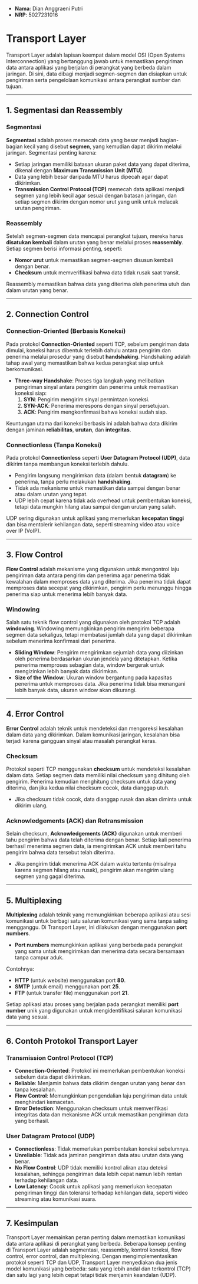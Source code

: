 - **Nama**: Dian Anggraeni Putri
- **NRP**: 5027231016

# Transport Layer

Transport Layer adalah lapisan keempat dalam model OSI (Open Systems Interconnection) yang bertanggung jawab untuk memastikan pengiriman data antara aplikasi yang berjalan di perangkat yang berbeda dalam jaringan. Di sini, data dibagi menjadi segmen-segmen dan disiapkan untuk pengiriman serta pengelolaan komunikasi antara perangkat sumber dan tujuan.

---

## 1. **Segmentasi dan Reassembly**

### **Segmentasi**
**Segmentasi** adalah proses memecah data yang besar menjadi bagian-bagian kecil yang disebut **segmen**, yang kemudian dapat dikirim melalui jaringan. Segmentasi penting karena:
- Setiap jaringan memiliki batasan ukuran paket data yang dapat diterima, dikenal dengan **Maximum Transmission Unit (MTU)**. 
- Data yang lebih besar daripada MTU harus dipecah agar dapat dikirimkan.
- **Transmission Control Protocol (TCP)** memecah data aplikasi menjadi segmen yang lebih kecil agar sesuai dengan batasan jaringan, dan setiap segmen dikirim dengan nomor urut yang unik untuk melacak urutan pengiriman.

### **Reassembly**
Setelah segmen-segmen data mencapai perangkat tujuan, mereka harus **disatukan kembali** dalam urutan yang benar melalui proses **reassembly**. Setiap segmen berisi informasi penting, seperti:
- **Nomor urut** untuk memastikan segmen-segmen disusun kembali dengan benar.
- **Checksum** untuk memverifikasi bahwa data tidak rusak saat transit.

Reassembly memastikan bahwa data yang diterima oleh penerima utuh dan dalam urutan yang benar.

---

## 2. **Connection Control**

### **Connection-Oriented (Berbasis Koneksi)**
Pada protokol **Connection-Oriented** seperti TCP, sebelum pengiriman data dimulai, koneksi harus dibentuk terlebih dahulu antara pengirim dan penerima melalui prosedur yang disebut **handshaking**. Handshaking adalah tahap awal yang memastikan bahwa kedua perangkat siap untuk berkomunikasi.
- **Three-way Handshake**: Proses tiga langkah yang melibatkan pengiriman sinyal antara pengirim dan penerima untuk memastikan koneksi siap:
  1. **SYN**: Pengirim mengirim sinyal permintaan koneksi.
  2. **SYN-ACK**: Penerima merespons dengan sinyal persetujuan.
  3. **ACK**: Pengirim mengkonfirmasi bahwa koneksi sudah siap.

Keuntungan utama dari koneksi berbasis ini adalah bahwa data dikirim dengan jaminan **reliabilitas**, **urutan**, dan **integritas**.

### **Connectionless (Tanpa Koneksi)**
Pada protokol **Connectionless** seperti **User Datagram Protocol (UDP)**, data dikirim tanpa membangun koneksi terlebih dahulu. 
- Pengirim langsung mengirimkan data (dalam bentuk **datagram**) ke penerima, tanpa perlu melakukan **handshaking**.
- Tidak ada mekanisme untuk memastikan data sampai dengan benar atau dalam urutan yang tepat.
- UDP lebih cepat karena tidak ada overhead untuk pembentukan koneksi, tetapi data mungkin hilang atau sampai dengan urutan yang salah.

UDP sering digunakan untuk aplikasi yang memerlukan **kecepatan tinggi** dan bisa mentolerir kehilangan data, seperti streaming video atau voice over IP (VoIP).

---

## 3. **Flow Control**

**Flow Control** adalah mekanisme yang digunakan untuk mengontrol laju pengiriman data antara pengirim dan penerima agar penerima tidak kewalahan dalam memproses data yang diterima. Jika penerima tidak dapat memproses data secepat yang dikirimkan, pengirim perlu menunggu hingga penerima siap untuk menerima lebih banyak data.

### **Windowing**
Salah satu teknik flow control yang digunakan oleh protokol TCP adalah **windowing**. Windowing memungkinkan pengirim mengirim beberapa segmen data sekaligus, tetapi membatasi jumlah data yang dapat dikirimkan sebelum menerima konfirmasi dari penerima.
- **Sliding Window**: Pengirim mengirimkan sejumlah data yang diizinkan oleh penerima berdasarkan ukuran jendela yang ditetapkan. Ketika penerima memproses sebagian data, window bergerak untuk mengizinkan lebih banyak data dikirimkan.
- **Size of the Window**: Ukuran window bergantung pada kapasitas penerima untuk memproses data. Jika penerima tidak bisa menangani lebih banyak data, ukuran window akan dikurangi.

---

## 4. **Error Control**

**Error Control** adalah teknik untuk mendeteksi dan mengoreksi kesalahan dalam data yang dikirimkan. Dalam komunikasi jaringan, kesalahan bisa terjadi karena gangguan sinyal atau masalah perangkat keras.

### **Checksum**
Protokol seperti TCP menggunakan **checksum** untuk mendeteksi kesalahan dalam data. Setiap segmen data memiliki nilai checksum yang dihitung oleh pengirim. Penerima kemudian menghitung checksum untuk data yang diterima, dan jika kedua nilai checksum cocok, data dianggap utuh.
- Jika checksum tidak cocok, data dianggap rusak dan akan diminta untuk dikirim ulang.

### **Acknowledgements (ACK) dan Retransmission**
Selain checksum, **Acknowledgements (ACK)** digunakan untuk memberi tahu pengirim bahwa data telah diterima dengan benar. Setiap kali penerima berhasil menerima segmen data, ia mengirimkan ACK untuk memberi tahu pengirim bahwa data tersebut telah diterima.
- Jika pengirim tidak menerima ACK dalam waktu tertentu (misalnya karena segmen hilang atau rusak), pengirim akan mengirim ulang segmen yang gagal diterima.

---

## 5. **Multiplexing**

**Multiplexing** adalah teknik yang memungkinkan beberapa aplikasi atau sesi komunikasi untuk berbagi satu saluran komunikasi yang sama tanpa saling mengganggu. Di Transport Layer, ini dilakukan dengan menggunakan **port numbers**.
- **Port numbers** memungkinkan aplikasi yang berbeda pada perangkat yang sama untuk mengirimkan dan menerima data secara bersamaan tanpa campur aduk.
  
Contohnya:
- **HTTP** (untuk website) menggunakan port **80**.
- **SMTP** (untuk email) menggunakan port **25**.
- **FTP** (untuk transfer file) menggunakan port **21**.

Setiap aplikasi atau proses yang berjalan pada perangkat memiliki **port number** unik yang digunakan untuk mengidentifikasi saluran komunikasi data yang sesuai.

---

## 6. **Contoh Protokol Transport Layer**

### **Transmission Control Protocol (TCP)**
- **Connection-Oriented**: Protokol ini memerlukan pembentukan koneksi sebelum data dapat dikirimkan.
- **Reliable**: Menjamin bahwa data dikirim dengan urutan yang benar dan tanpa kesalahan.
- **Flow Control**: Memungkinkan pengendalian laju pengiriman data untuk menghindari kemacetan.
- **Error Detection**: Menggunakan checksum untuk memverifikasi integritas data dan mekanisme ACK untuk memastikan pengiriman data yang berhasil.

### **User Datagram Protocol (UDP)**
- **Connectionless**: Tidak memerlukan pembentukan koneksi sebelumnya.
- **Unreliable**: Tidak ada jaminan pengiriman data atau urutan data yang benar.
- **No Flow Control**: UDP tidak memiliki kontrol aliran atau deteksi kesalahan, sehingga pengiriman data lebih cepat namun lebih rentan terhadap kehilangan data.
- **Low Latency**: Cocok untuk aplikasi yang memerlukan kecepatan pengiriman tinggi dan toleransi terhadap kehilangan data, seperti video streaming atau komunikasi suara.

---

## 7. **Kesimpulan**

Transport Layer memainkan peran penting dalam memastikan komunikasi data antara aplikasi di perangkat yang berbeda. Beberapa konsep penting di Transport Layer adalah segmentasi, reassembly, kontrol koneksi, flow control, error control, dan multiplexing. Dengan mengimplementasikan protokol seperti TCP dan UDP, Transport Layer menyediakan dua jenis model komunikasi yang berbeda: satu yang lebih andal dan terkontrol (TCP) dan satu lagi yang lebih cepat tetapi tidak menjamin keandalan (UDP).


